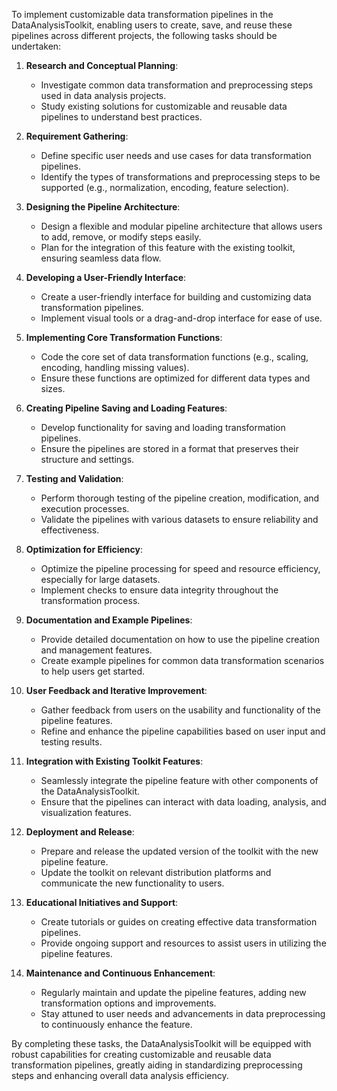 To implement customizable data transformation pipelines in the DataAnalysisToolkit, enabling users to create, save, and reuse these pipelines across different projects, the following tasks should be undertaken:

1. **Research and Conceptual Planning**:
   - Investigate common data transformation and preprocessing steps used in data analysis projects.
   - Study existing solutions for customizable and reusable data pipelines to understand best practices.

2. **Requirement Gathering**:
   - Define specific user needs and use cases for data transformation pipelines.
   - Identify the types of transformations and preprocessing steps to be supported (e.g., normalization, encoding, feature selection).

3. **Designing the Pipeline Architecture**:
   - Design a flexible and modular pipeline architecture that allows users to add, remove, or modify steps easily.
   - Plan for the integration of this feature with the existing toolkit, ensuring seamless data flow.

4. **Developing a User-Friendly Interface**:
   - Create a user-friendly interface for building and customizing data transformation pipelines.
   - Implement visual tools or a drag-and-drop interface for ease of use.

5. **Implementing Core Transformation Functions**:
   - Code the core set of data transformation functions (e.g., scaling, encoding, handling missing values).
   - Ensure these functions are optimized for different data types and sizes.

6. **Creating Pipeline Saving and Loading Features**:
   - Develop functionality for saving and loading transformation pipelines.
   - Ensure the pipelines are stored in a format that preserves their structure and settings.

7. **Testing and Validation**:
   - Perform thorough testing of the pipeline creation, modification, and execution processes.
   - Validate the pipelines with various datasets to ensure reliability and effectiveness.

8. **Optimization for Efficiency**:
   - Optimize the pipeline processing for speed and resource efficiency, especially for large datasets.
   - Implement checks to ensure data integrity throughout the transformation process.

9. **Documentation and Example Pipelines**:
    - Provide detailed documentation on how to use the pipeline creation and management features.
    - Create example pipelines for common data transformation scenarios to help users get started.

10. **User Feedback and Iterative Improvement**:
    - Gather feedback from users on the usability and functionality of the pipeline features.
    - Refine and enhance the pipeline capabilities based on user input and testing results.

11. **Integration with Existing Toolkit Features**:
    - Seamlessly integrate the pipeline feature with other components of the DataAnalysisToolkit.
    - Ensure that the pipelines can interact with data loading, analysis, and visualization features.

12. **Deployment and Release**:
    - Prepare and release the updated version of the toolkit with the new pipeline feature.
    - Update the toolkit on relevant distribution platforms and communicate the new functionality to users.

13. **Educational Initiatives and Support**:
    - Create tutorials or guides on creating effective data transformation pipelines.
    - Provide ongoing support and resources to assist users in utilizing the pipeline features.

14. **Maintenance and Continuous Enhancement**:
    - Regularly maintain and update the pipeline features, adding new transformation options and improvements.
    - Stay attuned to user needs and advancements in data preprocessing to continuously enhance the feature.

By completing these tasks, the DataAnalysisToolkit will be equipped with robust capabilities for creating customizable and reusable data transformation pipelines, greatly aiding in standardizing preprocessing steps and enhancing overall data analysis efficiency.
